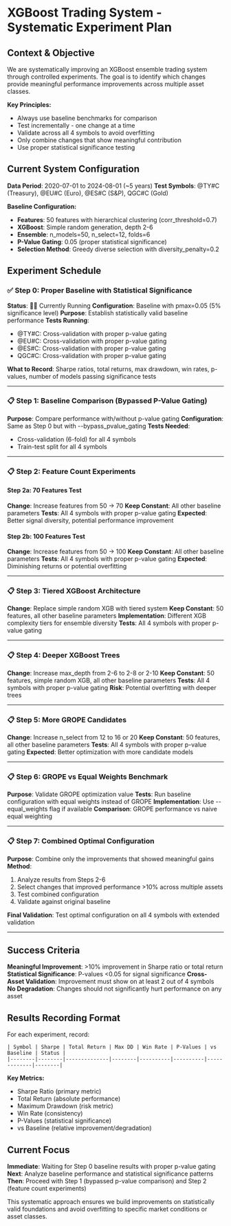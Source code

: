 # XGBoost Trading System - Systematic Experiment Plan

## Context & Objective

We are systematically improving an XGBoost ensemble trading system through controlled experiments. The goal is to identify which changes provide meaningful performance improvements across multiple asset classes.

**Key Principles:**
- Always use baseline benchmarks for comparison
- Test incrementally - one change at a time
- Validate across all 4 symbols to avoid overfitting
- Only combine changes that show meaningful contribution
- Use proper statistical significance testing

## Current System Configuration

**Data Period**: 2020-07-01 to 2024-08-01 (~5 years)
**Test Symbols**: @TY#C (Treasury), @EU#C (Euro), @ES#C (S&P), QGC#C (Gold)

**Baseline Configuration:**
- **Features**: 50 features with hierarchical clustering (corr_threshold=0.7)
- **XGBoost**: Simple random generation, depth 2-6
- **Ensemble**: n_models=50, n_select=12, folds=6
- **P-Value Gating**: 0.05 (proper statistical significance)
- **Selection Method**: Greedy diverse selection with diversity_penalty=0.2

## Experiment Schedule

### ✅ Step 0: Proper Baseline with Statistical Significance
**Status**: 🏃‍♂️ Currently Running
**Configuration**: Baseline with pmax=0.05 (5% significance level)
**Purpose**: Establish statistically valid baseline performance
**Tests Running**:
- @TY#C: Cross-validation with proper p-value gating
- @EU#C: Cross-validation with proper p-value gating
- @ES#C: Cross-validation with proper p-value gating  
- QGC#C: Cross-validation with proper p-value gating

**What to Record**: Sharpe ratios, total returns, max drawdown, win rates, p-values, number of models passing significance tests

---

### 📋 Step 1: Baseline Comparison (Bypassed P-Value Gating)
**Purpose**: Compare performance with/without p-value gating
**Configuration**: Same as Step 0 but with --bypass_pvalue_gating
**Tests Needed**: 
- Cross-validation (6-fold) for all 4 symbols
- Train-test split for all 4 symbols

---

### 📋 Step 2: Feature Count Experiments

#### Step 2a: 70 Features Test
**Change**: Increase features from 50 → 70
**Keep Constant**: All other baseline parameters
**Tests**: All 4 symbols with proper p-value gating
**Expected**: Better signal diversity, potential performance improvement

#### Step 2b: 100 Features Test  
**Change**: Increase features from 50 → 100
**Keep Constant**: All other baseline parameters
**Tests**: All 4 symbols with proper p-value gating
**Expected**: Diminishing returns or potential overfitting

---

### 📋 Step 3: Tiered XGBoost Architecture
**Change**: Replace simple random XGB with tiered system
**Keep Constant**: 50 features, all other baseline parameters
**Implementation**: Different XGB complexity tiers for ensemble diversity
**Tests**: All 4 symbols with proper p-value gating

---

### 📋 Step 4: Deeper XGBoost Trees
**Change**: Increase max_depth from 2-6 to 2-8 or 2-10
**Keep Constant**: 50 features, simple random XGB, all other baseline parameters
**Tests**: All 4 symbols with proper p-value gating
**Risk**: Potential overfitting with deeper trees

---

### 📋 Step 5: More GROPE Candidates
**Change**: Increase n_select from 12 to 16 or 20
**Keep Constant**: 50 features, all other baseline parameters
**Tests**: All 4 symbols with proper p-value gating
**Expected**: Better optimization with more candidate models

---

### 📋 Step 6: GROPE vs Equal Weights Benchmark
**Purpose**: Validate GROPE optimization value
**Tests**: Run baseline configuration with equal weights instead of GROPE
**Implementation**: Use --equal_weights flag if available
**Comparison**: GROPE performance vs naive equal weighting

---

### 📋 Step 7: Combined Optimal Configuration
**Purpose**: Combine only the improvements that showed meaningful gains
**Method**: 
1. Analyze results from Steps 2-6
2. Select changes that improved performance >10% across multiple assets
3. Test combined configuration
4. Validate against original baseline

**Final Validation**: Test optimal configuration on all 4 symbols with extended validation

---

## Success Criteria

**Meaningful Improvement**: >10% improvement in Sharpe ratio or total return
**Statistical Significance**: P-values <0.05 for signal significance
**Cross-Asset Validation**: Improvement must show on at least 2 out of 4 symbols
**No Degradation**: Changes should not significantly hurt performance on any asset

## Results Recording Format

For each experiment, record:
```
| Symbol | Sharpe | Total Return | Max DD | Win Rate | P-Values | vs Baseline | Status |
|--------|--------|--------------|--------|----------|----------|-------------|--------|
```

**Key Metrics:**
- Sharpe Ratio (primary metric)
- Total Return (absolute performance)
- Maximum Drawdown (risk metric)
- Win Rate (consistency)
- P-Values (statistical significance)
- vs Baseline (relative improvement/degradation)

## Current Focus

**Immediate**: Waiting for Step 0 baseline results with proper p-value gating
**Next**: Analyze baseline performance and statistical significance patterns
**Then**: Proceed with Step 1 (bypassed p-value comparison) and Step 2 (feature count experiments)

This systematic approach ensures we build improvements on statistically valid foundations and avoid overfitting to specific market conditions or asset classes.